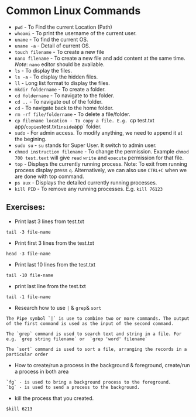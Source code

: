 # Common Linux Commands
- `pwd` - To Find the current Location (Path)
- `whoami` - To print the username of the current user.
- `uname` - To find the current OS.
- `uname -a` - Detail of current OS.
- `touch filename` - To create a new file
- `nano filename` - To create a new file and add content at the same time. *Note*: `nano` editor should be available.
- `ls` - To display the files.
- `ls -a` - To display the hidden files.
- `ll` - Long list format to display the files.
- `mkdir foldername` - To create a folder.
- `cd foldername` - To navigate to the folder.
- `cd ..` - To navigate out of the folder.
- `cd` - To navigate back to the home folder.
- `rm -rf file/foldername` - To delete a file/folder.
- `cp filename location - To copy a file. E.g. `cp test.txt app/` copies `test.txt` inside `app` folder.
- `sudo` - For admin access. To modify anything, we need to append it at the begining.
- `sudo su` - `su` stands for Super User. It switch to admin user.
- `chmod instruction filename` - To change the permission. Example `chmod 700 test.text` will give `read` `write` and `execute` permission for that file.
- `top` - Displays the currently running process.
Note: To exit from running process display press `q`. Alternatively, we can also use `CTRL+C` when we are done with top command.
- `ps aux` - Displays the detailed currently running processes.
- `kill PID` - To remove any running processes. E.g. `kill 76123`
 

## Exercises:

- Print last 3 lines from test.txt
```
tail -3 file-name
```

- Print first 3 lines from the test.txt
```
head -3 file-name
```

- Print last 10 lines from the test.txt
``` 
tail -10 file-name
```

- print last line from the test.txt
```
tail -1 file-name
```

- Research how to use `|` & `grep`& `sort`
```
The Pipe symbol `|` is use to combine two or more commands. The output of the first command is used as the input of the second command.

The `grep` command is used to search text and string in a file. For e.g. `grep string filename` or  `grep 'word' filename`

The `sort` command is used to sort a file, arranging the records in a particular order
```

- How to create/run a process in the background & foreground, create/run a process in both area
```
`fg` - is used to bring a background process to the foreground.
`bg` - is used to send a process to the background.
```

- kill the process that you created.
```
$kill 6213
```
